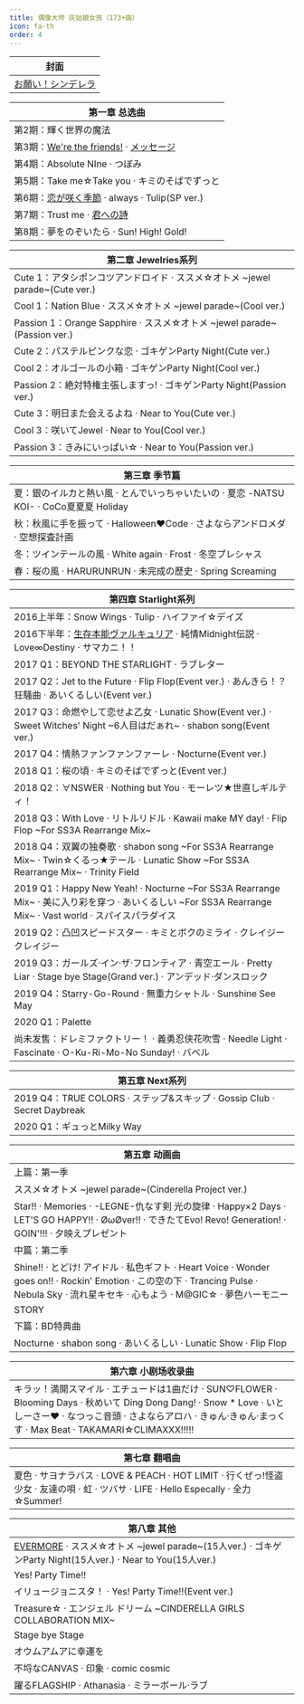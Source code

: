 ```yaml
---
title: 偶像大师 灰姑娘女孩（173+曲）
icon: fa-th
order: 4
---
```


|封面|
|-|
|[お願い！シンデレラ](2017/10/04/お願い-シンデレラ.html)|

|第一章 总选曲|
|-|
|第2期：輝く世界の魔法|
|第3期：[We're the friends!](2017/10/02/We're-the-friends!.html) · [メッセージ](2017/10/01/メッセージ.html)|
|第4期：Absolute NIne · つぼみ|
|第5期：Take me☆Take you · キミのそばでずっと|
|第6期：[恋が咲く季節](2017/09/26/恋が咲く季節.html) · always · Tulip(SP ver.)|
|第7期：Trust me · [君への詩](2017/09/22/君への詩.html)|
|第8期：夢をのぞいたら · Sun! High! Gold!|

|第二章 Jewelries系列|
|-|
|Cute 1：アタシポンコツアンドロイド · ススメ☆オトメ ~jewel parade~(Cute ver.)|
|Cool 1：Nation Blue · ススメ☆オトメ ~jewel parade~(Cool ver.)|
|Passion 1：Orange Sapphire · ススメ☆オトメ ~jewel parade~(Passion ver.)|
|Cute 2：パステルピンクな恋 · ゴキゲンParty Night(Cute ver.)|
|Cool 2：オルゴールの小箱 · ゴキゲンParty Night(Cool ver.)|
|Passion 2：絶対特権主張しますっ! · ゴキゲンParty Night(Passion ver.)|
|Cute 3：明日また会えるよね · Near to You(Cute ver.)|
|Cool 3：咲いてJewel · Near to You(Cool ver.)|
|Passion 3：きみにいっぱい☆ · Near to You(Passion ver.)|

|第三章 季节篇|
|-|
|夏：銀のイルカと熱い風 · とんでいっちゃいたいの · 夏恋 -NATSU KOI- · CoCo夏夏夏 Holiday|
|秋：秋風に手を振って · Halloween♥Code · さよならアンドロメダ · 空想探査計画|
|冬：ツインテールの風 · White again · Frost · 冬空プレシャス|
|春：桜の風 · HARURUNRUN · 未完成の歷史 · Spring Screaming|

|第四章 Starlight系列|
|-|
|2016上半年：Snow Wings · Tulip · ハイファイ☆デイズ|
|2016下半年：[生存本能ヴァルキュリア](2017/09/19/生存本能ヴァルキュリア.html) · 純情Midnight伝説 · Love∞Destiny · サマカニ！！|
|2017 Q1：BEYOND THE STARLIGHT · ラブレター|
|2017 Q2：Jet to the Future · Flip Flop(Event ver.) · あんきら！？狂騒曲 · あいくるしい(Event ver.)|
|2017 Q3：命燃やして恋せよ乙女 · Lunatic Show(Event ver.) · Sweet Witches' Night ~6人目はだぁれ~ · shabon song(Event ver.)|
|2017 Q4：情熱ファンファンファーレ · Nocturne(Event ver.)|
|2018 Q1：桜の頃 · キミのそばでずっと(Event ver.)|
|2018 Q2：∀NSWER · Nothing but You · モーレツ★世直しギルティ！|
|2018 Q3：With Love · リトルリドル · Kawaii make MY day! · Flip Flop ~For SS3A Rearrange Mix~|
|2018 Q4：双翼の独奏歌 · shabon song ~For SS3A Rearrange Mix~ · Twin☆くるっ★テール · Lunatic Show ~For SS3A Rearrange Mix~ · Trinity Field|
|2019 Q1：Happy New Yeah! · Nocturne ~For SS3A Rearrange Mix~ · 美に入り彩を穿つ · あいくるしい ~For SS3A Rearrange Mix~ · Vast world · スパイスパラダイス|
|2019 Q2：凸凹スピードスター · キミとボクのミライ · クレイジークレイジー|
|2019 Q3：ガールズ·イン·ザ·フロンティア · 青空エール · Pretty Liar · Stage bye Stage(Grand ver.) · アンデッド·ダンスロック|
|2019 Q4：Starry-Go-Round · 無重力シャトル · Sunshine See May|
|2020 Q1：Palette|
|尚未发售：ドレミファクトリー！ · 義勇忍侠花吹雪 · Needle Light · Fascinate · O-Ku-Ri-Mo-No Sunday! · バベル|

|第五章 Next系列|
|-|
|2019 Q4：TRUE COLORS · ステップ&スキップ · Gossip Club · Secret Daybreak|
|2020 Q1：ギュっとMilky Way|

|第五章 动画曲|
|-|
|上篇：第一季|
|ススメ☆オトメ ~jewel parade~(Cinderella Project ver.)|
|Star!! · Memories · -LEGNE-仇なす剣 光の旋律 · Happy×2 Days · LET'S GO HAPPY!! · ØωØver!! · できたてEvo! Revo! Generation! · GOIN'!!! · 夕映えプレゼント|
|中篇：第二季|
|Shine!! · とどけ! アイドル · 私色ギフト · Heart Voice · Wonder goes on!! · Rockin' Emotion · この空の下 · Trancing Pulse · Nebula Sky · 流れ星キセキ · 心もよう · M@GIC☆ · 夢色ハーモニー|
|STORY|
|下篇：BD特典曲|
|Nocturne · shabon song · あいくるしい · Lunatic Show · Flip Flop|

|第六章 小剧场收录曲|
|-|
|キラッ！満開スマイル · エチュードは1曲だけ · SUN♡FLOWER · Blooming Days · 秋めいて Ding Dong Dang! · Snow * Love · いとしーさー♥ · なつっこ音頭 · さよならアロハ · きゅん·きゅん·まっくす · Max Beat · TAKAMARI☆CLIMAXXX!!!!!|

|第七章 翻唱曲|
|-|
|夏色 · サヨナラバス · LOVE & PEACH · HOT LIMIT · 行くぜっ!怪盗少女 · 友達の唄 · 虹 · ツバサ · LIFE · Hello Especally · 全力☆Summer!|

|第八章 其他|
|-|
|[EVERMORE](2017/09/18/EVERMORE.html) · ススメ☆オトメ ~jewel parade~(15人ver.) · ゴキゲンParty Night(15人ver.) · Near to You(15人ver.)|
|Yes! Party Time!!|
|イリュージョニスタ！ · Yes! Party Time!!(Event ver.)|
|Treasure☆ · エンジェル ドリーム ~CINDERELLA GIRLS COLLABORATION MIX~|
|Stage bye Stage|
|オウムアムアに幸運を|
|不埒なCANVAS · 印象 · comic cosmic|
|躍るFLAGSHIP · Athanasia · ミラーボール·ラブ|
